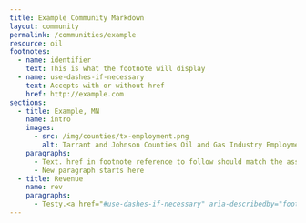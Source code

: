 ```yaml
---
title: Example Community Markdown
layout: community
permalink: /communities/example
resource: oil
footnotes: 
  - name: identifier
    text: This is what the footnote will display 
  - name: use-dashes-if-necessary
    text: Accepts with or without href
    href: http://example.com
sections: 
  - title: Example, MN
    name: intro
    images: 
      - src: /img/counties/tx-employment.png
        alt: Tarrant and Johnson Counties Oil and Gas Industry Employment Trend 2004 - 2013
    paragraphs: 
      - Text. href in footnote reference to follow should match the associate footnote's name.<a href="#{{page.footnotes[0]}}" aria-describedby="footnote-label" id="footnotes-ref"></a>.
      - New paragraph starts here
  - title: Revenue
    name: rev
    paragraphs: 
      - Testy.<a href="#use-dashes-if-necessary" aria-describedby="footnote-label" id="footnotes-ref"></a>.
---
```

